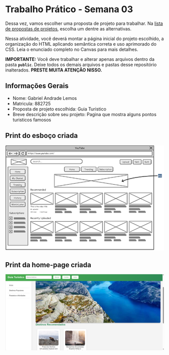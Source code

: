 # Trabalho Prático - Semana 03

Dessa vez, vamos escolher uma proposta de projeto para trabalhar. Na [lista de propostas de projetos](propostas-projetos.md), escolha um dentre as alternativas.

Nessa atividade, você deverá montar a página inicial do projeto escolhido, a organização do HTML aplicando semântica correta e uso aprimorado do CSS. Leia o enunciado completo no Canvas para mais detalhes.

**IMPORTANTE:** Você deve trabalhar e alterar apenas arquivos dentro da pasta **`public`**. Deixe todos os demais arquivos e pastas desse repositório inalterados. **PRESTE MUITA ATENÇÃO NISSO.**

## Informações Gerais

- Nome: Gabriel Andrade Lemos
- Matricula: 882725
- Proposta de projeto escolhida: Guia Turistico
- Breve descrição sobre seu projeto: Pagina que mostra alguns pontos turisticos famosos


## Print do esboço criada
![alt text](../wireframe1.png)


## Print da home-page criada
![alt text](image.png)
